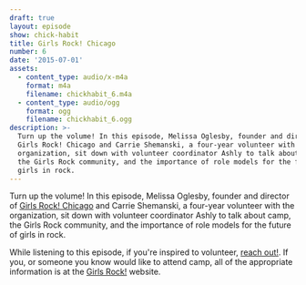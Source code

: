 ```yaml
---
draft: true
layout: episode
show: chick-habit
title: Girls Rock! Chicago
number: 6
date: '2015-07-01'
assets:
  - content_type: audio/x-m4a
    format: m4a
    filename: chickhabit_6.m4a
  - content_type: audio/ogg
    format: ogg
    filename: chickhabit_6.ogg
description: >-
  Turn up the volume! In this episode, Melissa Oglesby, founder and director of
  Girls Rock! Chicago and Carrie Shemanski, a four-year volunteer with the
  organization, sit down with volunteer coordinator Ashly to talk about camp,
  the Girls Rock community, and the importance of role models for the future of
  girls in rock.
---
```

Turn up the volume! In this episode, Melissa Oglesby, founder and director of [Girls Rock! Chicago](http://girlsrockchicago.org) and Carrie Shemanski, a four-year volunteer with the organization, sit down with volunteer coordinator Ashly to talk about camp, the Girls Rock community, and the importance of role models for the future of girls in rock.

While listening to this episode, if you're inspired to volunteer, [reach out!](ashly@girlsrockchicago.org). If you, or someone you know would like to attend camp, all of the appropriate information is at the [Girls Rock!](http://girlsrockchicago.org) website.